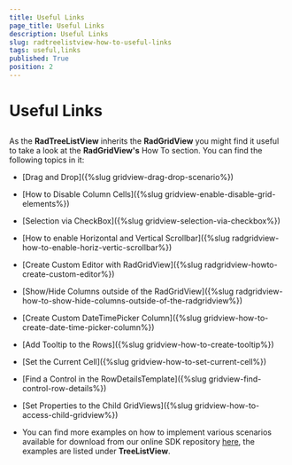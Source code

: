 ```yaml
---
title: Useful Links
page_title: Useful Links
description: Useful Links
slug: radtreelistview-how-to-useful-links
tags: useful,links
published: True
position: 2
---
```


# Useful Links



## 

As the __RadTreeListView__ inherits the __RadGridView__ you might find it useful to take a look at the __RadGridView's__ How To section. You can find the following topics in it:

* [Drag and Drop]({%slug gridview-drag-drop-scenario%})

* [How to Disable Column Cells]({%slug gridview-enable-disable-grid-elements%})

* [Selection via CheckBox]({%slug gridview-selection-via-checkbox%})

* [How to enable Horizontal and Vertical Scrollbar]({%slug radgridview-how-to-enable-horiz-vertic-scrollbar%})


* [Create Custom Editor with RadGridView]({%slug radgridview-howto-create-custom-editor%})

* [Show/Hide Columns outside of the RadGridView]({%slug radgridview-how-to-show-hide-columns-outside-of-the-radgridview%})

* [Create Custom DateTimePicker Column]({%slug gridview-how-to-create-date-time-picker-column%})

* [Add Tooltip to the Rows]({%slug gridview-how-to-create-tooltip%})

* [Set the Current Cell]({%slug gridview-how-to-set-current-cell%})

* [Find a Control in the RowDetailsTemplate]({%slug gridview-find-control-row-details%})

* [Set Properties to the Child GridViews]({%slug gridview-how-to-access-child-gridview%})

* You can find more examples on how to implement various scenarios available for download from our online SDK repository [here](https://github.com/telerik/xaml-sdk/), the examples are listed under __TreeListView__.
            
